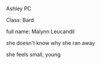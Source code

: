 Ashley PC

Class: Bard

full name: Malynn Leucandil

she doesn't know why she ran away

she feels small, young